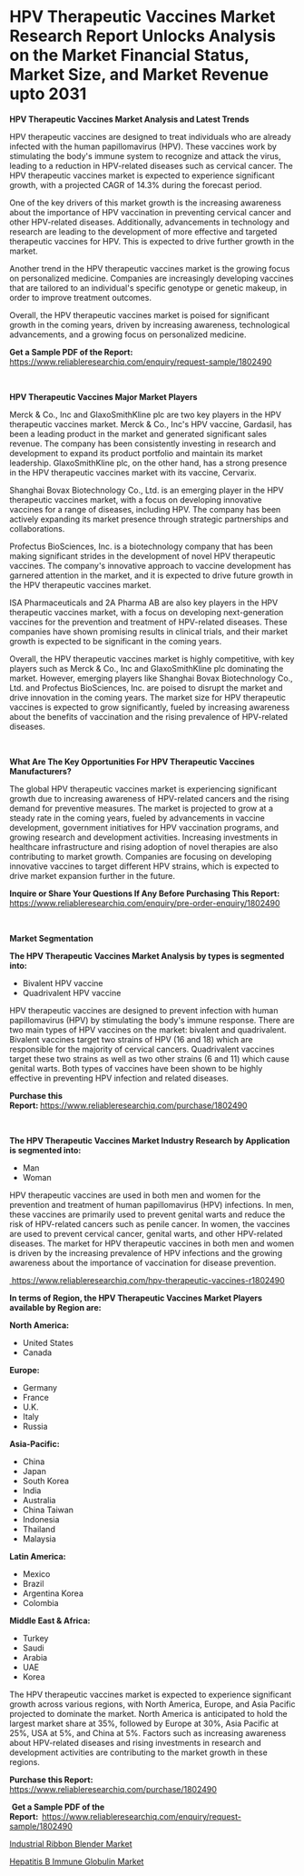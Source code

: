 <p><h1>HPV Therapeutic Vaccines Market Research Report Unlocks Analysis on the Market Financial Status, Market Size, and Market Revenue upto 2031</h1></p><p><strong>HPV Therapeutic Vaccines Market Analysis and Latest Trends</strong></p>
<p><p>HPV therapeutic vaccines are designed to treat individuals who are already infected with the human papillomavirus (HPV). These vaccines work by stimulating the body's immune system to recognize and attack the virus, leading to a reduction in HPV-related diseases such as cervical cancer. The HPV therapeutic vaccines market is expected to experience significant growth, with a projected CAGR of 14.3% during the forecast period.</p><p>One of the key drivers of this market growth is the increasing awareness about the importance of HPV vaccination in preventing cervical cancer and other HPV-related diseases. Additionally, advancements in technology and research are leading to the development of more effective and targeted therapeutic vaccines for HPV. This is expected to drive further growth in the market.</p><p>Another trend in the HPV therapeutic vaccines market is the growing focus on personalized medicine. Companies are increasingly developing vaccines that are tailored to an individual's specific genotype or genetic makeup, in order to improve treatment outcomes.</p><p>Overall, the HPV therapeutic vaccines market is poised for significant growth in the coming years, driven by increasing awareness, technological advancements, and a growing focus on personalized medicine.</p></p>
<p><strong>Get a Sample PDF of the Report:&nbsp;</strong> <a href="https://www.reliableresearchiq.com/enquiry/request-sample/1802490">https://www.reliableresearchiq.com/enquiry/request-sample/1802490</a></p>
<p>&nbsp;</p>
<p><strong>HPV Therapeutic Vaccines Major Market Players</strong></p>
<p><p>Merck & Co., Inc and GlaxoSmithKline plc are two key players in the HPV therapeutic vaccines market. Merck & Co., Inc's HPV vaccine, Gardasil, has been a leading product in the market and generated significant sales revenue. The company has been consistently investing in research and development to expand its product portfolio and maintain its market leadership. GlaxoSmithKline plc, on the other hand, has a strong presence in the HPV therapeutic vaccines market with its vaccine, Cervarix.</p><p>Shanghai Bovax Biotechnology Co., Ltd. is an emerging player in the HPV therapeutic vaccines market, with a focus on developing innovative vaccines for a range of diseases, including HPV. The company has been actively expanding its market presence through strategic partnerships and collaborations.</p><p>Profectus BioSciences, Inc. is a biotechnology company that has been making significant strides in the development of novel HPV therapeutic vaccines. The company's innovative approach to vaccine development has garnered attention in the market, and it is expected to drive future growth in the HPV therapeutic vaccines market.</p><p>ISA Pharmaceuticals and 2A Pharma AB are also key players in the HPV therapeutic vaccines market, with a focus on developing next-generation vaccines for the prevention and treatment of HPV-related diseases. These companies have shown promising results in clinical trials, and their market growth is expected to be significant in the coming years.</p><p>Overall, the HPV therapeutic vaccines market is highly competitive, with key players such as Merck & Co., Inc and GlaxoSmithKline plc dominating the market. However, emerging players like Shanghai Bovax Biotechnology Co., Ltd. and Profectus BioSciences, Inc. are poised to disrupt the market and drive innovation in the coming years. The market size for HPV therapeutic vaccines is expected to grow significantly, fueled by increasing awareness about the benefits of vaccination and the rising prevalence of HPV-related diseases.</p></p>
<p>&nbsp;</p>
<p><strong>What Are The Key Opportunities For HPV Therapeutic Vaccines Manufacturers?</strong></p>
<p><p>The global HPV therapeutic vaccines market is experiencing significant growth due to increasing awareness of HPV-related cancers and the rising demand for preventive measures. The market is projected to grow at a steady rate in the coming years, fueled by advancements in vaccine development, government initiatives for HPV vaccination programs, and growing research and development activities. Increasing investments in healthcare infrastructure and rising adoption of novel therapies are also contributing to market growth. Companies are focusing on developing innovative vaccines to target different HPV strains, which is expected to drive market expansion further in the future.</p></p>
<p><strong>Inquire or Share Your Questions If Any Before Purchasing This Report:</strong> <a href="https://www.reliableresearchiq.com/enquiry/pre-order-enquiry/1802490">https://www.reliableresearchiq.com/enquiry/pre-order-enquiry/1802490</a></p>
<p>&nbsp;</p>
<p><strong>Market Segmentation</strong></p>
<p><strong>The HPV Therapeutic Vaccines Market Analysis by types is segmented into:</strong></p>
<p><ul><li>Bivalent HPV vaccine</li><li>Quadrivalent HPV vaccine</li></ul></p>
<p><p>HPV therapeutic vaccines are designed to prevent infection with human papillomavirus (HPV) by stimulating the body's immune response. There are two main types of HPV vaccines on the market: bivalent and quadrivalent. Bivalent vaccines target two strains of HPV (16 and 18) which are responsible for the majority of cervical cancers. Quadrivalent vaccines target these two strains as well as two other strains (6 and 11) which cause genital warts. Both types of vaccines have been shown to be highly effective in preventing HPV infection and related diseases.</p></p>
<p><strong>Purchase this Report:&nbsp;</strong><a href="https://www.reliableresearchiq.com/purchase/1802490">https://www.reliableresearchiq.com/purchase/1802490</a></p>
<p>&nbsp;</p>
<p><strong>The HPV Therapeutic Vaccines Market Industry Research by Application is segmented into:</strong></p>
<p><ul><li>Man</li><li>Woman</li></ul></p>
<p><p>HPV therapeutic vaccines are used in both men and women for the prevention and treatment of human papillomavirus (HPV) infections. In men, these vaccines are primarily used to prevent genital warts and reduce the risk of HPV-related cancers such as penile cancer. In women, the vaccines are used to prevent cervical cancer, genital warts, and other HPV-related diseases. The market for HPV therapeutic vaccines in both men and women is driven by the increasing prevalence of HPV infections and the growing awareness about the importance of vaccination for disease prevention.</p></p>
<p><a href="https://www.reliableresearchiq.com/hpv-therapeutic-vaccines-r1802490">&nbsp;https://www.reliableresearchiq.com/hpv-therapeutic-vaccines-r1802490</a></p>
<p><strong>In terms of Region, the HPV Therapeutic Vaccines Market Players available by Region are:</strong></p>
<p>
    <p> <strong> North America: </strong>
        <ul>
            <li>United States</li>
            <li>Canada</li>
        </ul>
        </p> 
    <p> <strong> Europe: </strong>
        <ul>
            <li>Germany</li>
            <li>France</li>
            <li>U.K.</li>
            <li>Italy</li>
            <li>Russia</li>
        </ul>
        </p> 
    <p> <strong> Asia-Pacific: </strong>
        <ul>
            <li>China</li>
            <li>Japan</li>
            <li>South Korea</li>
            <li>India</li>
            <li>Australia</li>
            <li>China Taiwan</li>
            <li>Indonesia</li>
            <li>Thailand</li>
            <li>Malaysia</li>
        </ul>
        </p> 
    <p> <strong> Latin America: </strong>
        <ul>
            <li>Mexico</li>
            <li>Brazil</li>
            <li>Argentina Korea</li>
            <li>Colombia</li>
        </ul>
        </p> 
    <p> <strong> Middle East & Africa: </strong>
        <ul>
            <li>Turkey</li>
            <li>Saudi</li>
            <li>Arabia</li>
            <li>UAE</li>
            <li>Korea</li>
        </ul>
    </p>
    </p>
<p><p>The HPV therapeutic vaccines market is expected to experience significant growth across various regions, with North America, Europe, and Asia Pacific projected to dominate the market. North America is anticipated to hold the largest market share at 35%, followed by Europe at 30%, Asia Pacific at 25%, USA at 5%, and China at 5%. Factors such as increasing awareness about HPV-related diseases and rising investments in research and development activities are contributing to the market growth in these regions.</p></p>
<p><strong>Purchase this Report: </strong><a href="https://www.reliableresearchiq.com/purchase/1802490">https://www.reliableresearchiq.com/purchase/1802490</a></p>
<p>&nbsp;<strong>Get a Sample PDF of the Report:&nbsp;&nbsp;</strong><a href="https://www.reliableresearchiq.com/enquiry/request-sample/1802490">https://www.reliableresearchiq.com/enquiry/request-sample/1802490</a></p>
<p><strong></strong></p>
<p><p><a href="https://www.linkedin.com/pulse/market-forecast-global-industrial-ribbon-blender-trends-impact-ks1mf?trackingId=LqiFRdlPSRiloXDtwWLXlA%3D%3D">Industrial Ribbon Blender Market</a></p><p><a href="https://github.com/rslnowrouzi/Market-Research-Report-List-1/blob/main/hepatitis-b-immune-globulin-market.md">Hepatitis B Immune Globulin Market</a></p></p>